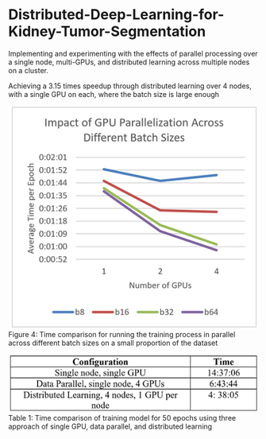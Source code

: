 # Distributed-Deep-Learning-for-Kidney-Tumor-Segmentation
Implementing and experimenting with the effects of parallel processing over a single node, multi-GPUs, and distributed
learning across multiple nodes on a cluster.

Achieving a 3.15 times speedup through distributed learning over 4 nodes, with a single GPU on each, where the batch
size is large enough

![Impact of GPU Parallelization Across Different Batch Sizes](https://github.com/Hosein-Beheshti/Distributed-Deep-Learning-for-Kidney-Tumor-Segmentation/blob/main/Impact%20of%20GPU%20Parallelization%20Across%20Different%20Batch%20Sizes.png)
Figure 4: Time comparison for running the training process in parallel across different batch sizes on a small proportion of the dataset

![Time Comparison Table](https://github.com/Hosein-Beheshti/Distributed-Deep-Learning-for-Kidney-Tumor-Segmentation/blob/main/Time%20Comparison.png)
Table 1: Time comparison of training model for 50 epochs using three approach of single GPU, data parallel, and distributed learning
